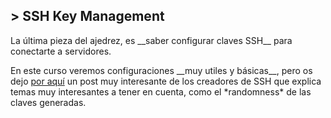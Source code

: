 ## > SSH Key Management
<p>La última pieza del ajedrez, es __saber configurar claves SSH__ para conectarte a servidores.</p>
<p>En este curso veremos configuraciones __muy utiles y básicas__, pero os dejo <a href="https://www.ssh.com/ssh/keygen/">por aquí</a> un post muy interesante de los creadores de SSH que explica temas muy interesantes a tener en cuenta, como el *randomness* de las claves generadas.</p>
